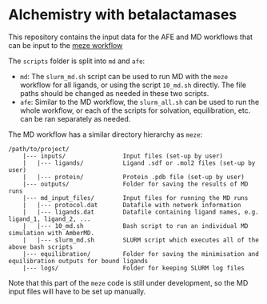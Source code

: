 # Alchemistry with betalactamases

This repository contains the input data for the AFE and MD workflows that can be input to the [meze workflow](https://github.com/meyresearch/metalloenzymes)

The `scripts` folder is split into `md` and `afe`:

- `md`: The `slurm_md.sh` script can be used to run MD with the `meze` workflow for all ligands, or using the script `10_md.sh` directly. The file paths should be changed as needed in these two scripts.
- `afe`: Similar to the MD workflow, the `slurm_all.sh` can be used to run the whole workflow, or each of the scripts for solvation, equilibration, etc. can be ran separately as needed. 


The MD workflow has a similar directory hierarchy as `meze`: 

```
/path/to/project/
    |--- inputs/                Input files (set-up by user)
    |   |--- ligands/           Ligand .sdf or .mol2 files (set-up by user)
    |   |--- protein/           Protein .pdb file (set-up by user)
    |--- outputs/               Folder for saving the results of MD runs
    |--- md_input_files/        Input files for running the MD runs
    |   |--- protocol.dat       Datafile with network information
    |   |--- ligands.dat        Datafile containing ligand names, e.g. ligand_1, ligand_2, ...
    |   |--- 10_md.sh           Bash script to run an individual MD simulation with AmberMD.
    |   |--- slurm_md.sh        SLURM script which executes all of the above bash scripts
    |--- equilibration/         Folder for saving the minimisation and equilibration outputs for bound ligands
    |--- logs/                  Folder for keeping SLURM log files
```

Note that this part of the `meze` code is still under development, so the MD input files will have to be set up manually. 
